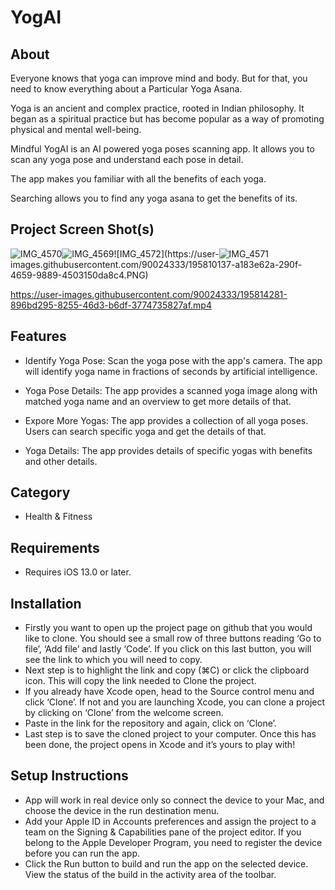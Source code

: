 # YogAI

## About

Everyone knows that yoga can improve mind and body. But for that, you need to know everything about a Particular Yoga Asana.

Yoga is an ancient and complex practice, rooted in Indian philosophy. It began as a spiritual practice but has become popular as a way of promoting physical and mental well-being. 

Mindful YogAI is an AI powered yoga poses scanning app. It allows you to scan any yoga pose and understand each pose in detail.

The app makes you familiar with all the benefits of each yoga. 

Searching allows you to find any yoga asana to get the benefits of its.


## Project Screen Shot(s)
![IMG_4570](https://user-images.githubusercontent.com/90024333/195810063-6eef5fdd-18a3-4201-8d2d-377f3bb8af07.PNG )![IMG_4569](https://user-images.githubusercontent.com/90024333/195810088-d2ea1ace-5986-4150-be4a-2287d1fbe7f8.PNG)![IMG_4572](https://user-![IMG_4571](https://user-images.githubusercontent.com/90024333/195810171-e973fa84-4818-4acf-960e-6f9f5d8ac96b.PNG)
images.githubusercontent.com/90024333/195810137-a183e62a-290f-4659-9889-4503150da8c4.PNG)

https://user-images.githubusercontent.com/90024333/195814281-896bd295-8255-46d3-b6df-3774735827af.mp4


## Features

- Identify Yoga Pose: Scan the yoga pose with the app's camera. The app will identify yoga name in fractions of seconds by artificial intelligence.

- Yoga Pose Details: The app provides a scanned yoga image along with matched yoga name and an overview to get more details of that.

- Expore More Yogas: The app provides a collection of all yoga poses. Users can search specific yoga and get the details of that.

- Yoga Details: The app provides details of specific yogas with benefits and other details.


## Category
- Health & Fitness

## Requirements
- Requires iOS 13.0 or later.

## Installation

- Firstly you want to open up the project page on github that you would like to clone. You should see a small row of three buttons reading ‘Go to file’, ‘Add file’ and lastly ‘Code’. If you click on this last button, you will see the link to which you will need to copy.
- Next step is to highlight the link and copy (⌘C) or click the clipboard icon. This will copy the link needed to Clone the project.
- If you already have Xcode open, head to the Source control menu and click ‘Clone’. If not and you are launching Xcode, you can clone a project by clicking on ‘Clone’ from the welcome screen.
- Paste in the link for the repository and again, click on ‘Clone’.
- Last step is to save the cloned project to your computer. Once this has been done, the project opens in Xcode and it’s yours to play with!

## Setup Instructions

- App will work in real device only so connect the device to your Mac, and choose the device in the run destination menu.
-  Add your Apple ID in Accounts preferences and assign the project to a team on the Signing & Capabilities pane of the project editor. If you belong to the Apple Developer Program, you need to register the device before you can run the app.
- Click the Run button to build and run the app on the selected device. View the status of the build in the activity area of the toolbar.
